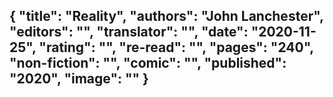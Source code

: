 {
 "title": "Reality",
 "authors": "John Lanchester",
 "editors": "",
 "translator": "",
 "date": "2020-11-25",
 "rating": "",
 "re-read": "",
 "pages": "240",
 "non-fiction": "",
 "comic": "",
 "published": "2020",
 "image": ""
}
---

